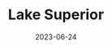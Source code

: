 ---
title: "Lake Superior"
type: lake
borders:
  - Canada
  - Duluth
  - Michigan
  - Minnesota
  - Wisconsin
date: 2023-06-24
hashtag: lake-superior
near:
  - Lake Michigan
tags:
  - lake
  - North America
visit-somewhere-new:
  - listen to the waves at night
---